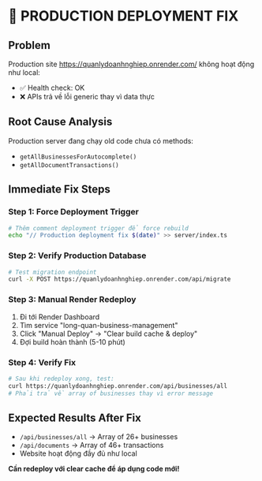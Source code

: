 # 🚨 PRODUCTION DEPLOYMENT FIX

## Problem
Production site https://quanlydoanhnghiep.onrender.com/ không hoạt động như local:
- ✅ Health check: OK
- ❌ APIs trả về lỗi generic thay vì data thực

## Root Cause Analysis
Production server đang chạy old code chưa có methods:
- `getAllBusinessesForAutocomplete()`
- `getAllDocumentTransactions()`

## Immediate Fix Steps

### Step 1: Force Deployment Trigger
```bash
# Thêm comment deployment trigger để force rebuild
echo "// Production deployment fix $(date)" >> server/index.ts
```

### Step 2: Verify Production Database
```bash
# Test migration endpoint
curl -X POST https://quanlydoanhnghiep.onrender.com/api/migrate
```

### Step 3: Manual Render Redeploy
1. Đi tới Render Dashboard
2. Tìm service "long-quan-business-management" 
3. Click "Manual Deploy" → "Clear build cache & deploy"
4. Đợi build hoàn thành (5-10 phút)

### Step 4: Verify Fix
```bash
# Sau khi redeploy xong, test:
curl https://quanlydoanhnghiep.onrender.com/api/businesses/all
# Phải trả về array of businesses thay vì error message
```

## Expected Results After Fix
- `/api/businesses/all` → Array of 26+ businesses
- `/api/documents` → Array of 46+ transactions  
- Website hoạt động đầy đủ như local

**Cần redeploy với clear cache để áp dụng code mới!**